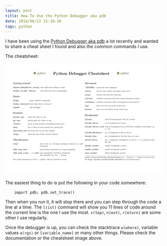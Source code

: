 ```yaml
---
layout: post
title: How To Use the Python Debugger aka pdb
date: 2016/06/22 15:10:10
tags: python
---
```


I have been using the [Python Debugger aka pdb](https://docs.python.org/2/library/pdb.html) a lot recently and wanted to share a cheat sheet I found and also the common commands I use.

The cheatsheet:

![pdb cheatsheet](assets/images/pdb_cheatsheet.png)

The easiest thing to do is put the following in your code somewhere:

        import pdb; pdb.set_trace()

Then when you run it, it will stop there and you can step through the code a line at a time.  The `l(ist)` command will show you 11 lines of code around the current line is the one I use the most.  `s(tep)`, `n(ext)`, `r(eturn)` are some other I use regularly.

Once the debugger is up, you can check the stacktrace `w(where)`, variable values `a(rgs)` or `[variable_name]` or many other things.  Please check the documentation or the cheatsheet image above.
